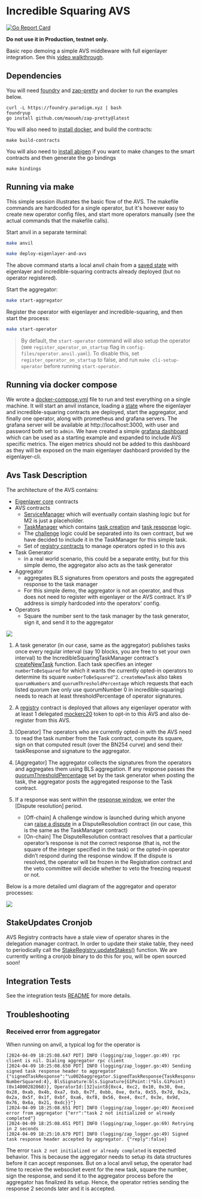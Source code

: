 # Incredible Squaring AVS

[![Go Report Card](https://goreportcard.com/badge/github.com/Layr-Labs/incredible-squaring-avs)](https://goreportcard.com/report/github.com/Layr-Labs/incredible-squaring-avs)

<b> Do not use it in Production, testnet only. </b>

Basic repo demoing a simple AVS middleware with full eigenlayer integration. See this [video walkthrough](https://www.loom.com/share/50314b3ec0f34e2ba386d45724602d76?sid=9d68d8cb-d2d5-4123-bd06-776de2076de0).

## Dependencies

You will need [foundry](https://book.getfoundry.sh/getting-started/installation) and [zap-pretty](https://github.com/maoueh/zap-pretty) and docker to run the examples below.
```
curl -L https://foundry.paradigm.xyz | bash
foundryup
go install github.com/maoueh/zap-pretty@latest
```
You will also need to [install docker](https://docs.docker.com/get-docker/), and build the contracts:
```
make build-contracts
```
You will also need to [install abigen](https://geth.ethereum.org/docs/tools/abigen) if you want to make changes to the smart contracts and then generate the go bindings 
```
make bindings
```

## Running via make

This simple session illustrates the basic flow of the AVS. The makefile commands are hardcoded for a single operator, but it's however easy to create new operator config files, and start more operators manually (see the actual commands that the makefile calls).

Start anvil in a separate terminal:
```bash
make anvil
```
```bash
make deploy-eigenlayer-and-avs
```

The above command starts a local anvil chain from a [saved state](./tests/anvil/avs-and-eigenlayer-deployed-anvil-state.json) with eigenlayer and incredible-squaring contracts already deployed (but no operator registered).

Start the aggregator:

```bash
make start-aggregator
```

Register the operator with eigenlayer and incredible-squaring, and then start the process:

```bash
make start-operator
```

> By default, the `start-operator` command will also setup the operator (see `register_operator_on_startup` flag in `config-files/operator.anvil.yaml`). To disable this, set `register_operator_on_startup` to false, and run `make cli-setup-operator` before running `start-operator`.

## Running via docker compose

We wrote a [docker-compose.yml](./docker-compose.yml) file to run and test everything on a single machine. It will start an anvil instance, loading a [state](./tests/anvil/avs-and-eigenlayer-deployed-anvil-state.json) where the eigenlayer and incredible-squaring contracts are deployed, start the aggregator, and finally one operator, along with prometheus and grafana servers. The grafana server will be available at http://localhost:3000, with user and password both set to `admin`. We have created a simple [grafana dashboard](./grafana/provisioning/dashboards/AVSs/incredible_squaring.json) which can be used as a starting example and expanded to include AVS specific metrics. The eigen metrics should not be added to this dashboard as they will be exposed on the main eigenlayer dashboard provided by the eigenlayer-cli.

## Avs Task Description

The architecture of the AVS contains:

- [Eigenlayer core](https://github.com/Layr-Labs/eigenlayer-contracts/tree/master) contracts
- AVS contracts
  - [ServiceManager](contracts/src/IncredibleSquaringServiceManager.sol) which will eventually contain slashing logic but for M2 is just a placeholder.
  - [TaskManager](contracts/src/IncredibleSquaringTaskManager.sol) which contains [task creation](contracts/src/IncredibleSquaringTaskManager.sol#L83) and [task response](contracts/src/IncredibleSquaringTaskManager.sol#L102) logic.
  - The [challenge](contracts/src/IncredibleSquaringTaskManager.sol#L176) logic could be separated into its own contract, but we have decided to include it in the TaskManager for this simple task.
  - Set of [registry contracts](https://github.com/Layr-Labs/eigenlayer-middleware) to manage operators opted in to this avs
- Task Generator
  - in a real world scenario, this could be a separate entity, but for this simple demo, the aggregator also acts as the task generator
- Aggregator
  - aggregates BLS signatures from operators and posts the aggregated response to the task manager
  - For this simple demo, the aggregator is not an operator, and thus does not need to register with eigenlayer or the AVS contract. It's IP address is simply hardcoded into the operators' config.
- Operators
  - Square the number sent to the task manager by the task generator, sign it, and send it to the aggregator

![](./diagrams/architecture.png)

1. A task generator (in our case, same as the aggregator) publishes tasks once every regular interval (say 10 blocks, you are free to set your own interval) to the IncredibleSquaringTaskManager contract's [createNewTask](contracts/src/IncredibleSquaringTaskManager.sol#L83) function. Each task specifies an integer `numberToBeSquared` for which it wants the currently opted-in operators to determine its square `numberToBeSquared^2`. `createNewTask` also takes `quorumNumbers` and `quorumThresholdPercentage` which requests that each listed quorum (we only use quorumNumber 0 in incredible-squaring) needs to reach at least thresholdPercentage of operator signatures.

2. A [registry](https://github.com/Layr-Labs/eigenlayer-middleware/blob/master/src/BLSRegistryCoordinatorWithIndices.sol) contract is deployed that allows any eigenlayer operator with at least 1 delegated [mockerc20](contracts/src/ERC20Mock.sol) token to opt-in to this AVS and also de-register from this AVS.

3. [Operator] The operators who are currently opted-in with the AVS need to read the task number from the Task contract, compute its square, sign on that computed result (over the BN254 curve) and send their taskResponse and signature to the aggregator.

4. [Aggregator] The aggregator collects the signatures from the operators and aggregates them using BLS aggregation. If any response passes the [quorumThresholdPercentage](contracts/src/IIncredibleSquaringTaskManager.sol#L36) set by the task generator when posting the task, the aggregator posts the aggregated response to the Task contract.

5. If a response was sent within the [response window](contracts/src/IncredibleSquaringTaskManager.sol#L119), we enter the [Dispute resolution] period.
   - [Off-chain] A challenge window is launched during which anyone can [raise a dispute](contracts/src/IncredibleSquaringTaskManager.sol#L171) in a DisputeResolution contract (in our case, this is the same as the TaskManager contract)
   - [On-chain] The DisputeResolution contract resolves that a particular operator’s response is not the correct response (that is, not the square of the integer specified in the task) or the opted-in operator didn’t respond during the response window. If the dispute is resolved, the operator will be frozen in the Registration contract and the veto committee will decide whether to veto the freezing request or not.

Below is a more detailed uml diagram of the aggregator and operator processes:

![](./diagrams/uml.png)


## StakeUpdates Cronjob

AVS Registry contracts have a stale view of operator shares in the delegation manager contract. In order to update their stake table, they need to periodically call the [StakeRegistry.updateStakes()](https://github.com/Layr-Labs/eigenlayer-middleware/blob/f171a0812126bbb0bb6d44f53c622591a643e987/src/StakeRegistry.sol#L76) function. We are currently writing a cronjob binary to do this for you, will be open sourced soon!

## Integration Tests

See the integration tests [README](tests/anvil/README.md) for more details.

## Troubleshooting

### Received error from aggregator

When running on anvil, a typical log for the operator is
```
[2024-04-09 18:25:08.647 PDT] INFO (logging/zap_logger.go:49) rpc client is nil. Dialing aggregator rpc client
[2024-04-09 18:25:08.650 PDT] INFO (logging/zap_logger.go:49) Sending signed task response header to aggregator {"signedTaskResponse":"\u0026aggregator.SignedTaskResponse{TaskResponse:contractIncredibleSquaringTaskManager.IIncredibleSquaringTaskManagerTaskResponse{ReferenceTaskIndex:0x2, NumberSquared:4}, BlsSignature:bls.Signature{G1Point:(*bls.G1Point)(0x14000282068)}, OperatorId:[32]uint8{0xc4, 0xc2, 0x10, 0x30, 0xe, 0x28, 0xab, 0x4b, 0xa7, 0xb, 0x7f, 0xbb, 0xe, 0xfa, 0x55, 0x7d, 0x2a, 0x2a, 0x5f, 0x1f, 0xbf, 0xa6, 0xf8, 0x56, 0xe4, 0xcf, 0x3e, 0x9d, 0x76, 0x6a, 0x21, 0xdc}}"}
[2024-04-09 18:25:08.651 PDT] INFO (logging/zap_logger.go:49) Received error from aggregator {"err":"task 2 not initialized or already completed"}
[2024-04-09 18:25:08.651 PDT] INFO (logging/zap_logger.go:69) Retrying in 2 seconds
[2024-04-09 18:25:10.679 PDT] INFO (logging/zap_logger.go:49) Signed task response header accepted by aggregator. {"reply":false}
```

The error `task 2 not initialized or already completed` is expected behavior. This is because the aggregator needs to setup its data structures before it can accept responses. But on a local anvil setup, the operator had time to receive the websocket event for the new task, square the number, sign the response, and send it to the aggregator process before the aggregator has finalized its setup. Hence, the operator retries sending the response 2 seconds later and it is accepted.
